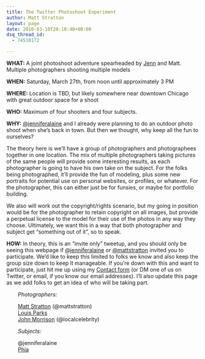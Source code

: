 ```yaml
---
title: The Twitter Photoshoot Experiment
author: Matt Stratton
layout: page
date: 2010-03-10T20:10:40+00:00
dsq_thread_id:
  - 74510172

---
```

**WHAT:** A joint photoshoot adventure spearheaded by <a href="http://youllgrowtoloveme.com" target="_blank">Jenn</a> and Matt. Multiple photographers shooting multiple models

**WHEN:** Saturday, March 27th, from noon until approximately 3 PM

**WHERE:** Location is TBD, but likely somewhere near downtown Chicago with great outdoor space for a shoot

**WHO:** Maximum of four shooters and four subjects.

**WHY:** <a href="http://twitter.com/jenniferalaine" target="_blank">@jenniferalaine</a> and I already were planning to do an outdoor photo shoot when she&#8217;s back in town. But then we thought, why keep all the fun to ourselves?

The theory here is we&#8217;ll have a group of photographers and photographees together in one location. The mix of multiple photographers taking pictures of the same people will provide some interesting results, as each photographer is going to have his own take on the subject. For the folks being photographed, it&#8217;ll provide the fun of modeling, plus some new portraits for potential use on personal websites, or profiles, or whatever. For the photographer, this can either just be for funsies, or maybe for portfolio building.

We also will work out the copyright/rights scenario, but my going in position would be for the photographer to retain copyright on all images, but provide a perpetual license to the model for their use of the photos in any way they choose. Ultimately, we want this in a way that both photographer and subject get &#8220;something out of it&#8221;, so to speak.

**HOW:** In theory, this is an &#8220;invite only&#8221; tweetup, and you should only be seeing this webpage if <a href="http://twitter.com/jenniferalaine" target="_blank">@jenniferalaine</a> or <a href="http://twitter.com/mattstratton" target="_blank">@mattstratton</a> invited you to participate. We&#8217;d like to keep this limited to folks we know and also keep the group size down to keep it manageable. If you&#8217;re down with this and want to participate, just hit me up using my [Contact form][1] (or DM one of us on Twitter, or email, if you know our email addresses). I&#8217;ll also update this page as we add folks to get an idea of who will be taking part.

<p style="padding-left: 30px;">
  <em>Photographers:</em>
</p>

<p style="padding-left: 30px;">
  <a href="http://www.flickr.com/photos/mugsy/" target="_blank">Matt Stratton</a> (@mattstratton)<br /> <a href="http://www.flickr.com/photos/louisparks/" target="_blank">Louis Parks</a><br /> <a href="http://www.flickr.com/photos/localcelebrity/" target="_blank">John Morrison</a> (@localcelebrity)
</p>

<p style="padding-left: 30px;">
  <em>Subjects:</em>
</p>

<p style="padding-left: 30px;">
  @jenniferalaine<br /> <a href="http://www.blogger.com/profile/08076814524228268339" target="_blank">Phia</a>
</p>

 [1]: /contact